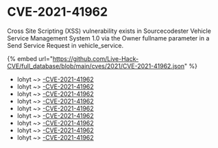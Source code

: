 # CVE-2021-41962

Cross Site Scripting (XSS) vulnerability exists in Sourcecodester Vehicle Service Management System 1.0 via the Owner fullname parameter in a Send Service Request in vehicle_service.

{% embed url="https://github.com/Live-Hack-CVE/full_database/blob/main/cves/2021/CVE-2021-41962.json" %}


* lohyt ~> [-CVE-2021-41962](https://www.alice-snow.ru/2021/database/cve-2021-41962/-cve-2021-41962-lohyt)
* lohyt ~> [-CVE-2021-41962](https://www.alice-snow.ru/2021/database/cve-2021-41962/-cve-2021-41962-lohyt)
* lohyt ~> [-CVE-2021-41962](https://www.alice-snow.ru/2021/database/cve-2021-41962/-cve-2021-41962-lohyt)
* lohyt ~> [-CVE-2021-41962](https://www.alice-snow.ru/2021/database/cve-2021-41962/-cve-2021-41962-lohyt)
* lohyt ~> [-CVE-2021-41962](https://www.alice-snow.ru/2021/database/cve-2021-41962/-cve-2021-41962-lohyt)
* lohyt ~> [-CVE-2021-41962](https://www.alice-snow.ru/2021/database/cve-2021-41962/-cve-2021-41962-lohyt)
* lohyt ~> [-CVE-2021-41962](https://www.alice-snow.ru/2021/database/cve-2021-41962/-cve-2021-41962-lohyt)
* lohyt ~> [-CVE-2021-41962](https://www.alice-snow.ru/2021/database/cve-2021-41962/-cve-2021-41962-lohyt)
* lohyt ~> [-CVE-2021-41962](https://www.alice-snow.ru/2021/database/cve-2021-41962/-cve-2021-41962-lohyt)